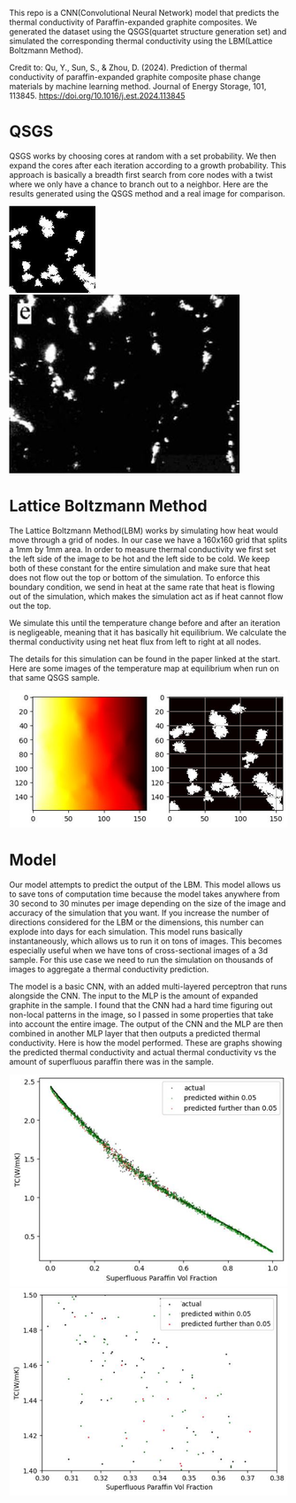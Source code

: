 This repo is a CNN(Convolutional Neural Network) model that predicts the thermal conductivity of Paraffin-expanded graphite composites. We generated the dataset using the QSGS(quartet structure generation set) and simulated the corresponding thermal conductivity using the LBM(Lattice Boltzmann Method).

Credit to: Qu, Y., Sun, S., & Zhou, D. (2024). Prediction of thermal conductivity of paraffin-expanded graphite composite phase change materials by machine learning method. Journal of Energy Storage, 101, 113845. https://doi.org/10.1016/j.est.2024.113845

# QSGS
QSGS works by choosing cores at random with a set probability. We then expand the cores after each iteration according to a growth probability. This approach is basically a breadth first search from core nodes with a twist where we only have a chance to branch out to a neighbor. Here are the results generated using the QSGS method and a real image for comparison.

![QSGS Genereated Image](./readme_images/qsgs_example.JPG) ![Image from real sample](./readme_images/real_image.JPG)

# Lattice Boltzmann Method
The Lattice Boltzmann Method(LBM) works by simulating how heat would move through a grid of nodes. In our case we have a 160x160 grid that splits a 1mm by 1mm area. In order to measure thermal conductivity we first set the left side of the image to be hot and the left side to be cold. We keep both of these constant for the entire simulation and make sure that heat
does not flow out the top or bottom of the simulation. To enforce this boundary condition, we send in heat at the same rate that heat is flowing out of the simulation, which makes the simulation act as if heat cannot flow out the top. 

We simulate this until the temperature change before and after an iteration is negligeable, meaning that it has basically hit equilibrium. We calculate the thermal conductivity using net heat flux from left to right at all nodes. 

The details for this simulation can be found in the paper linked at the start. Here are some images of the temperature map at equilibrium when run on that same QSGS sample.

![LBM Temperature Map](./readme_images/lbm_example.JPG)

# Model
Our model attempts to predict the output of the LBM. This model allows us to save tons of computation time because the model takes anywhere from 30 second to 30 minutes per image depending on the size of the image and accuracy of the simulation that you want. If you increase the number of directions considered for the LBM or the dimensions, this number can explode into days for each simulation. This model runs basically instantaneously, which allows us to run it on tons of images. This becomes especially useful when we have tons of cross-sectional images of a 3d sample. For this use case we need to run the simulation on thousands of images to aggregate a thermal conductivity prediction.

The model is a basic CNN, with an added multi-layered perceptron that runs alongside the CNN. The input to the MLP is the amount of expanded graphite in the sample. I found that the CNN had a hard time figuring out non-local patterns in the image, so I passed in some properties that take into account the entire image. The output of the CNN and the MLP are then combined in another MLP layer that then outputs a predicted thermal conductivity. Here is how the model performed. These are graphs showing the predicted thermal conductivity and actual thermal conductivity vs the amount of superfluous paraffin there was in the sample.

![Thermal Conductivity vs Superfluous Paraffin Vol Frac](./readme_images/model_accuracy.JPG) ![Same graph zoomed in on most volatile interval(0.3 - 0.38)](./readme_images/model_accuracy_zoomed_in.JPG)
